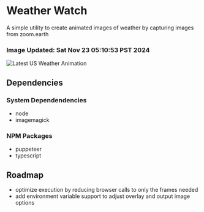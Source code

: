 # Weather Watch

A simple utility to create animated images of weather by capturing images from zoom.earth

### Image Updated: Sat Nov 23 05:10:53 PST 2024

![Latest US Weather Animation](animations/2024-11-23.webp)

## Dependencies
### System Dependendencies
* node
* imagemagick
### NPM Packages
* puppeteer
* typescript

## Roadmap
* optimize execution by reducing browser calls to only the frames needed
* add environment variable support to adjust overlay and output image options
